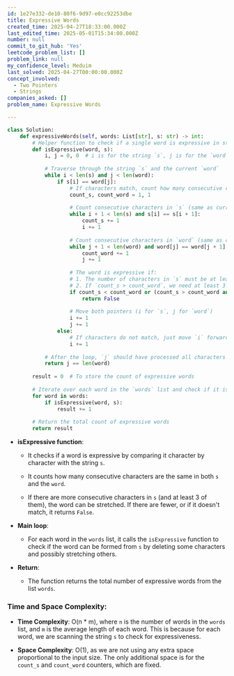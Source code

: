 ```yaml
---
id: 1e27e332-de10-80f6-9d97-e0cc92253dbe
title: Expressive Words
created_time: 2025-04-27T18:33:00.000Z
last_edited_time: 2025-05-01T15:34:00.000Z
number: null
commit_to_git_hub: 'Yes'
leetcode_problem_list: []
problem_link: null
my_confidence_level: Meduim
last_solved: 2025-04-27T00:00:00.000Z
concept_involved:
  - Two Pointers
  - Strings
companies_asked: []
problem_name: Expressive Words

---
```


```python
class Solution:
    def expressiveWords(self, words: List[str], s: str) -> int:
        # Helper function to check if a single word is expressive in string `s`
        def isExpressive(word, s):
            i, j = 0, 0  # i is for the string `s`, j is for the `word`
            
            # Traverse through the string `s` and the current `word`
            while i < len(s) and j < len(word):
                if s[i] == word[j]:
                    # If characters match, count how many consecutive characters there are in both `s` and `word`
                    count_s, count_word = 1, 1
                    
                    # Count consecutive characters in `s` (same as current `s[i]`)
                    while i + 1 < len(s) and s[i] == s[i + 1]:
                        count_s += 1
                        i += 1
                    
                    # Count consecutive characters in `word` (same as current `word[j]`)
                    while j + 1 < len(word) and word[j] == word[j + 1]:
                        count_word += 1
                        j += 1
                    
                    # The word is expressive if:
                    # 1. The number of characters in `s` must be at least as many as in `word` (count_s >= count_word)
                    # 2. If `count_s > count_word`, we need at least 3 consecutive characters in `s` to stretch it (count_s >= 3)
                    if count_s < count_word or (count_s > count_word and count_s < 3):
                        return False
                    
                    # Move both pointers (i for `s`, j for `word`)
                    i += 1
                    j += 1
                else:
                    # If characters do not match, just move `i` forward to try the next character in `s`
                    i += 1
            
            # After the loop, `j` should have processed all characters in `word`
            return j == len(word)
        
        result = 0  # To store the count of expressive words
        
        # Iterate over each word in the `words` list and check if it is expressive in `s`
        for word in words:
            if isExpressive(word, s):
                result += 1
        
        # Return the total count of expressive words
        return result

```

*   **isExpressive function**:

    *   It checks if a word is expressive by comparing it character by character with the string `s`.

    *   It counts how many consecutive characters are the same in both `s` and the `word`.

    *   If there are more consecutive characters in `s` (and at least 3 of them), the word can be stretched. If there are fewer, or if it doesn't match, it returns `False`.

*   **Main loop**:

    *   For each word in the `words` list, it calls the `isExpressive` function to check if the word can be formed from `s` by deleting some characters and possibly stretching others.

*   **Return**:

    *   The function returns the total number of expressive words from the list `words`.

### Time and Space Complexity:

*   **Time Complexity**: O(n \* m), where `n` is the number of words in the `words` list, and `m` is the average length of each word. This is because for each word, we are scanning the string `s` to check for expressiveness.

*   **Space Complexity**: O(1), as we are not using any extra space proportional to the input size. The only additional space is for the `count_s` and `count_word` counters, which are fixed.
